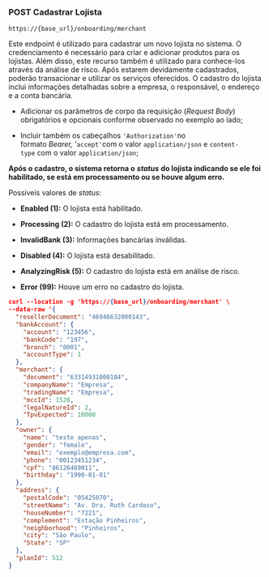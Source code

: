 
### POST Cadastrar Lojista
```
https://{base_url}/onboarding/merchant
```

Este endpoint é utilizado para cadastrar um novo lojista no sistema. O credenciamento é necessário para criar e adicionar produtos para os lojistas. Além disso, este recurso também é utilizado para conhece-los através da análise de risco. Após estarem devidamente cadastrados, poderão transacionar e utilizar os serviços oferecidos. O cadastro do lojista inclui informações detalhadas sobre a empresa, o responsável, o endereço e a conta bancária.

- Adicionar os parâmetros de corpo da requisição (_Request Body_) obrigatórios e opcionais conforme observado no exemplo ao lado;
    
- Incluir também os cabeçalhos `'Authorization'`no formato _Bearer,_ '`accept'`com o valor `application/json` e `content-type` com o valor `application/json`;

**Após o cadastro, o sistema retorna o** _**status**_ **do lojista indicando se ele foi habilitado, se está em processamento ou se houve algum erro.**

Possiveís valores de _status_:

- **Enabled (1):** O lojista está habilitado.
    
- **Processing (2):** O cadastro do lojista está em processamento.
    
- **InvalidBank (3):** Informações bancárias inválidas.
    
- **Disabled (4):** O lojista está desabilitado.
    
- **AnalyzingRisk (5):** O cadastro do lojista está em análise de risco.
    
- **Error (99):** Houve um erro no cadastro do lojista.

```json
curl --location -g 'https://{base_url}/onboarding/merchant' \
--data-raw '{
  "resellerDocument": "46946632000143",
  "bankAccount": {
    "account": "123456",
    "bankCode": "197",
    "branch": "0001",
    "accountType": 1
  },
  "merchant": {
    "document": "63314931000184",
    "companyName": "Empresa",
    "tradingName": "Empresa",
    "mccId": 1520,
    "legalNatureId": 2,
    "TpvExpected": 10000
  },
  "owner": {
    "name": "teste apenas",
    "gender": "female",
    "email": "exemplo@empresa.com",
    "phone": "00123451234",
    "cpf": "86126469011",
    "birthday": "1990-01-01"
  },
  "address": {
    "postalCode": "05425070",
    "streetName": "Av. Dra. Ruth Cardoso",
    "houseNumber": "7221",
    "complement": "Estação Pinheiros",
    "neighborhood": "Pinheiros",
    "city": "São Paulo",
    "State": "SP"
  },
  "planId": 512
}
```
